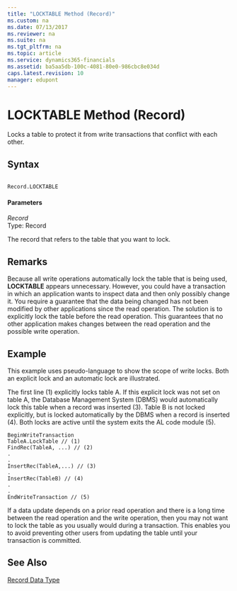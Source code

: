 ```yaml
---
title: "LOCKTABLE Method (Record)"
ms.custom: na
ms.date: 07/13/2017
ms.reviewer: na
ms.suite: na
ms.tgt_pltfrm: na
ms.topic: article
ms.service: dynamics365-financials
ms.assetid: ba5aa5db-100c-4081-80e0-986cbc8e034d
caps.latest.revision: 10
manager: edupont
---
```


 

# LOCKTABLE Method (Record)
Locks a table to protect it from write transactions that conflict with each other.  
  
## Syntax  
  
```  
  
Record.LOCKTABLE  
```  
  
#### Parameters  
 *Record*  
 Type: Record  
  
 The record that refers to the table that you want to lock.  
  
## Remarks  
 Because all write operations automatically lock the table that is being used, **LOCKTABLE** appears unnecessary. However, you could have a transaction in which an application wants to inspect data and then only possibly change it. You require a guarantee that the data being changed has not been modified by other applications since the read operation. The solution is to explicitly lock the table before the read operation. This guarantees that no other application makes changes between the read operation and the possible write operation.  
  
## Example  
 This example uses pseudo-language to show the scope of write locks. Both an explicit lock and an automatic lock are illustrated.  
  
 The first line \(1\) explicitly locks table A. If this explicit lock was not set on table A, the Database Management System \(DBMS\) would automatically lock this table when a record was inserted \(3\). Table B is not locked explicitly, but is locked automatically by the DBMS when a record is inserted \(4\). Both locks are active until the system exits the AL code module \(5\).  
  
```  
BeginWriteTransaction   
TableA.LockTable // (1)  
FindRec(TableA, ...) // (2)  
.  
.  
InsertRec(TableA,...) // (3)  
.  
InsertRec(TableB) // (4)  
.  
.  
EndWriteTransaction // (5)  
```  
  
 If a data update depends on a prior read operation and there is a long time between the read operation and the write operation, then you may not want to lock the table as you usually would during a transaction. This enables you to avoid preventing other users from updating the table until your transaction is committed.  
  
## See Also  
 [Record Data Type](../datatypes/devenv-Record-Data-Type.md)